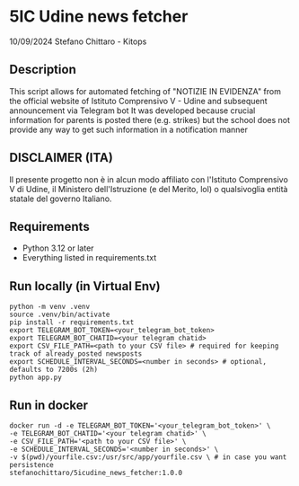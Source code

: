 # 5IC Udine news fetcher
10/09/2024
Stefano Chittaro - Kitops

## Description
This script allows for automated fetching of "NOTIZIE IN EVIDENZA" from the official website of
Istituto Comprensivo V - Udine and subsequent announcement via Telegram bot
It was developed because crucial information for parents is posted there (e.g. strikes) but the school does not provide
any way to get such information in a notification manner

## DISCLAIMER (ITA)
Il presente progetto non è in alcun modo affiliato con l'Istituto Comprensivo V di Udine, il Ministero dell'Istruzione (e del Merito, lol)
o qualsivoglia entità statale del governo Italiano.

## Requirements
- Python 3.12 or later
- Everything listed in requirements.txt

## Run locally (in Virtual Env)
```
python -m venv .venv
source .venv/bin/activate
pip install -r requirements.txt
export TELEGRAM_BOT_TOKEN=<your_telegram_bot_token>
export TELEGRAM_BOT_CHATID=<your telegram chatid>
export CSV_FILE_PATH=<path to your CSV file> # required for keeping track of already_posted newsposts
export SCHEDULE_INTERVAL_SECONDS=<number in seconds> # optional, defaults to 7200s (2h)
python app.py
```

## Run in docker
```
docker run -d -e TELEGRAM_BOT_TOKEN='<your_telegram_bot_token>' \
-e TELEGRAM_BOT_CHATID='<your telegram chatid>' \
-e CSV_FILE_PATH='<path to your CSV file>' \
-e SCHEDULE_INTERVAL_SECONDS='<number in seconds>' \
-v $(pwd)/yourfile.csv:/usr/src/app/yourfile.csv \ # in case you want persistence
stefanochittaro/5icudine_news_fetcher:1.0.0
```
